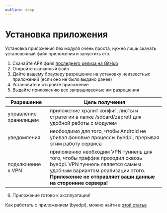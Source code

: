 ```yaml
---
outline: deep
---
```


# Установка приложения
Установка приложения без модуля очень проста, нужно лишь скачать установочный файл приложения и запустить его.
1. Скачайте APK файл [последнего релиза на GitHub](https://github.com/CherretGit/zaprett-app/releases/latest)
2. Откройте скачанный файл
3. Дайте вашему браузеру разрешение на установку неизвестных приложений (если оно не было выдано ранее)
4. Установите и откройте приложение
5. Выдайте приложению все запрашиваемые им разрешения

| Разрешение | Цель получения |
|------------|----------------|
|управление хранилищем|приложение хранит конфиг, листы и стратегии в папке /sdcard/zaprett для удобной работы с модулем|
|уведомления|необходимо для того, чтобы Android не убивал фоновые процессы byedpi, прерывая этим работу сервиса|
|подключение к VPN|приложению необходим VPN туннель для того, чтобы траффик проходил сквозь byedpi. VPN туннель является самым удобным вариантом реализации этого. **Приложение не отправляет ваши данные на сторонние сервера!**|

6. Приложение готово к эксплуатации!


Как работать с приложением (byedpi), можно найти в [этой статье](../use/byedpi.md)